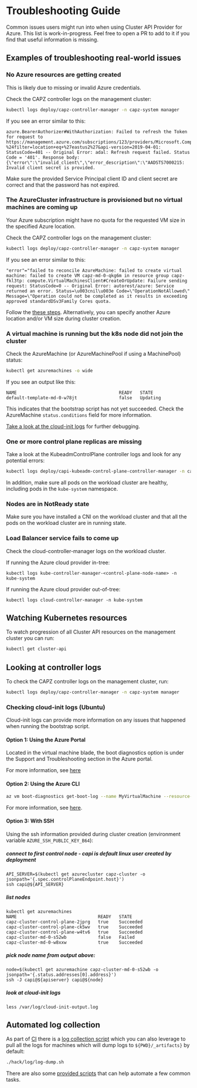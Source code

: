 # Troubleshooting Guide

Common issues users might run into when using Cluster API Provider for Azure. This list is work-in-progress. Feel free to open a PR to add to it if you find that useful information is missing.

## Examples of troubleshooting real-world issues

### No Azure resources are getting created

This is likely due to missing or invalid Azure credentials. 

Check the CAPZ controller logs on the management cluster:

```bash
kubectl logs deploy/capz-controller-manager -n capz-system manager
```

If you see an error similar to this:

```
azure.BearerAuthorizer#WithAuthorization: Failed to refresh the Token for request to https://management.azure.com/subscriptions/123/providers/Microsoft.Compute/skus?%24filter=location+eq+%27eastus2%27&api-version=2019-04-01: StatusCode=401 -- Original Error: adal: Refresh request failed. Status Code = '401'. Response body: {\"error\":\"invalid_client\",\"error_description\":\"AADSTS7000215: Invalid client secret is provided.
```

Make sure the provided Service Principal client ID and client secret are correct and that the password has not expired.

### The AzureCluster infrastructure is provisioned but no virtual machines are coming up

Your Azure subscription might have no quota for the requested VM size in the specified Azure location.

Check the CAPZ controller logs on the management cluster:

```bash
kubectl logs deploy/capz-controller-manager -n capz-system manager
```

If you see an error similar to this:
```
"error"="failed to reconcile AzureMachine: failed to create virtual machine: failed to create VM capz-md-0-qkg6m in resource group capz-fkl3tp: compute.VirtualMachinesClient#CreateOrUpdate: Failure sending request: StatusCode=0 -- Original Error: autorest/azure: Service returned an error. Status=\u003cnil\u003e Code=\"OperationNotAllowed\" Message=\"Operation could not be completed as it results in exceeding approved standardDSv3Family Cores quota.
```

Follow the [these steps](https://docs.microsoft.com/en-us/azure/azure-resource-manager/templates/error-resource-quota). Alternatively, you can specify another Azure location and/or VM size during cluster creation.

### A virtual machine is running but the k8s node did not join the cluster

Check the AzureMachine (or AzureMachinePool if using a MachinePool) status:
```bash
kubectl get azuremachines -o wide
```

If you see an output like this:

```
NAME                                       READY   STATE
default-template-md-0-w78jt                false   Updating
```

This indicates that the bootstrap script has not yet succeeded. Check the AzureMachine `status.conditions` field for more information.

[Take a look at the cloud-init logs](#checking-cloud-init-logs-ubuntu) for further debugging.

### One or more control plane replicas are missing

Take a look at the KubeadmControlPlane controller logs and look for any potential errors:

```bash
kubectl logs deploy/capi-kubeadm-control-plane-controller-manager -n capi-kubeadm-control-plane-system manager
```

In addition, make sure all pods on the workload cluster are healthy, including pods in the `kube-system` namespace.

### Nodes are in NotReady state

Make sure you have installed a CNI on the workload cluster and that all the pods on the workload cluster are in running state.

### Load Balancer service fails to come up

Check the cloud-controller-manager logs on the workload cluster. 

If running the Azure cloud provider in-tree:

```
kubectl logs kube-controller-manager-<control-plane-node-name> -n kube-system 
```

If running the Azure cloud provider out-of-tree:

```
kubectl logs cloud-controller-manager -n kube-system 
```


## Watching Kubernetes resources

To watch progression of all Cluster API resources on the management cluster you can run:

```bash
kubectl get cluster-api
```

## Looking at controller logs

To check the CAPZ controller logs on the management cluster, run:

```bash
kubectl logs deploy/capz-controller-manager -n capz-system manager
```

### Checking cloud-init logs (Ubuntu)

Cloud-init logs can provide more information on any issues that happened when running the bootstrap script. 

#### Option 1: Using the Azure Portal 

Located in the virtual machine blade, the boot diagnostics option is under the Support and Troubleshooting section in the Azure portal.

For more information, see [here](https://docs.microsoft.com/en-us/azure/virtual-machines/boot-diagnostics#boot-diagnostics-view)

#### Option 2: Using the Azure CLI

```bash
az vm boot-diagnostics get-boot-log --name MyVirtualMachine --resource-group MyResourceGroup
```

For more information, see [here](https://docs.microsoft.com/en-us/cli/azure/vm/boot-diagnostics?view=azure-cli-latest).

#### Option 3: With SSH

Using the ssh information provided during cluster creation (environment variable `AZURE_SSH_PUBLIC_KEY_B64`):


##### connect to first control node - capi is default linux user created by deployment
```
API_SERVER=$(kubectl get azurecluster capz-cluster -o jsonpath='{.spec.controlPlaneEndpoint.host}')
ssh capi@${API_SERVER}
```

##### list nodes
```
kubectl get azuremachines
NAME                               READY   STATE
capz-cluster-control-plane-2jprg   true    Succeeded
capz-cluster-control-plane-ck5wv   true    Succeeded
capz-cluster-control-plane-w4tv6   true    Succeeded
capz-cluster-md-0-s52wb            false   Failed
capz-cluster-md-0-w8xxw            true    Succeeded
```

##### pick node name from output above:
```
node=$(kubectl get azuremachine capz-cluster-md-0-s52wb -o jsonpath='{.status.addresses[0].address}')
ssh -J capi@${apiserver} capi@${node}
```

##### look at cloud-init logs
`less /var/log/cloud-init-output.log`

## Automated log collection

As part of [CI](../../../../scripts/ci-e2e.sh) there is a [log collection script](../../../../hack/log/log-dump.sh) which you can also leverage to pull all the logs for machines which will dump logs to `${PWD}/_artifacts}` by default:

```bash
./hack/log/log-dump.sh
```

There are also some [provided scripts](../../../../hack/debugging/Readme.md) that can help automate a few common tasks.
